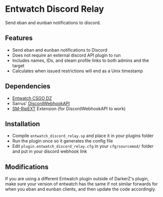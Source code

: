 # Entwatch Discord Relay

Send eban and eunban notifications to discord.

## Features

- Send eban and eunban notifications to Discord
- Does not require an external discord API plugin to run
- Includes names, IDs, and steam profile links to both admins and the target
- Calculates when issued restrictions will end as a Unix timestamp

## Dependencies

- [Entwatch CSGO DZ](https://github.com/darkerz7/CSGO-Plugins/tree/master/EntWatch_DZ)
- Sarrus' [DiscordWebhookAPI](https://github.com/Sarrus1/DiscordWebhookAPI)
- [SM-RipEXT](https://github.com/ErikMinekus/sm-ripext) Extension (for DiscordWebhookAPI to work)

## Installation

- Compile `entwatch_discord_relay.sp` and place it in your plugins folder
- Run the plugin once so it generates the config file
- Edit `plugin.entwatch_discord_relay.cfg` in your `cfg/sourcemod/` folder and put in your discord webhook link

## Modifications

If you are using a different Entwatch plugin outside of DarkerZ's plugin, make sure your version of entwatch has the same if not similar forwards for when you eban and eunban clients, and then update the code accordingly.
